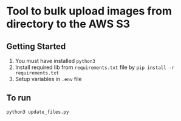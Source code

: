 # Tool to bulk upload images from directory to the AWS S3

## Getting Started
1. You must have installed `python3`
2. Install required lib from `requirements.txt` file by `pip install -r requirements.txt` 
3. Setup variables in `.env` file

## To run
```
python3 update_files.py
```
